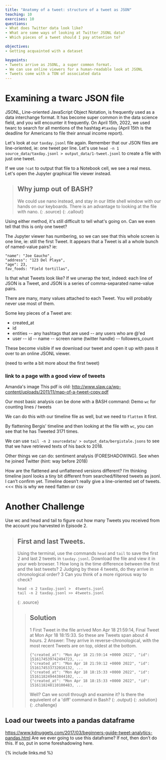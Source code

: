 ```yaml
---
title: "Anatomy of a tweet: structure of a tweet as JSON"
teaching: 10
exercises: 10
questions:
- What does Twitter data look like?
- What are some ways of looking at Twitter JSONL data?
- Which pieces of a tweet should I pay attention to?

objectives:
- Getting acquainted with a dataset

keypoints:
- Tweets arrive as JSONL, a super common format.
- We can use online viewers for a human-readable look at JSONL
- Tweets come with a TON of associated data
---
```


# Examining a twarc JSON file

JSONL, Line-oriented JavaScript Object Notation, is frequently used as a 
data interchange format. It has become super common in the data science 
field, and you will encounter it frequently. On April 15th, 2022, we 
used twarc to search for all mentions of the hashtag `#taxday` (April 15th is
the deadline for Americans to file their annual income report).

Let's look at our `taxday.jsonl` file again. Remember that our JSON files are line-oriented,
ie: one tweet per line. Let's use 
`head -n 1 source_data/taxday.jsonl > output_data/1-tweet.jsonl` to create a file
with just one tweet.

If we use `!cat` to output that file to a Notebook cell, we see a real mess. Let's
open the Jupyter graphical file viewer instead. 

> ## Why jump out of BASH?
>
> We could use nano instead, and stay in our little shell window 
> with our hands on our keyboards.  There is an advantage to looking at the
> file with nano.
> {: .source}
{: .callout}

Using either method, it's still difficult to tell what's going on. Can we even tell that
this is only one tweet?

The Jupyter viewer has numbering, so we can see that this whole screen is one line, ie: 
still the first Tweet. It appears that a Tweet is all a whole bunch of named-value pairs? 
ie:

~~~
"name": "Joe Gaucho",
"address": "123 Del Playa",
"age": 23,
fav_foods: "Field tortillas",
~~~

Is that what Tweets look like? If we unwrap the text, indeed: each line of JSON is a Tweet,
and JSON is a series of comma-separated name-value pairs. 

There are many, many values attached to each Tweet. You will probably never use
most of them. 

Some key pieces of a Tweet are:
- created_at
- id
- entities
  -- any hashtags that are used
  -- any users who are @'ed
- user
  -- id
  -- name
  -- screen name (twitter handle)
  -- followers_count
  
These become visible if we download our tweet and open it up with pass it over to an
online JSONL viewer. 

(need to write a bit more about the first tweet)

### link to a page with a good view of tweets
Amanda's image
This pdf is old: http://www.slaw.ca/wp-content/uploads/2011/11/map-of-a-tweet-copy.pdf

Our most basic analysis can be done with a BASH command:
Demo `wc` for counting lines / tweets 

We can do this with our timeline file as well, but we need to `Flatten` it first.

By flattening Bergis' timeline and then looking at the file with `wc`, you can see
that he has Tweeted 3171 times. 

We can use `tail -n 2 sourcedata/ > output_data/bergistale.jsons` to see that
we have retrieved texts of his back to 2018.

Other things we can do: sentiment analysis (FORESHADOWING). See when he joined 
Twitter (hint: way before 2018)


How are the flattened and unflattened versions different?
I’m thinking timeline jsonl looks a tiny bit different from searched/filtered tweets as jsonl.
I can’t confirm yet.
Timeline doesn’t really give a line-oriented set of tweets. <<< this is why we need flatten or csv

# Another Challenge
Use wc and head and tail to figure out how many Tweets you received from the account you 
harvested in Episode 2.


> ## First and last Tweets.
>
> Using the terminal, use the commands `head` and `tail` to 
> save the first 2 and last 2 tweets in `taxday.jsonl`.
> Download the file and view it in your web browser. 
> 1 How long is the time difference between the first and the last tweets?
> 2 Judging by these 4 tweets, do they arrive in chronological order?
> 3 Can you think of a more rigorous way to check?
>
> ~~~
> head -n 2 taxday.jsonl >  4tweets.jsonl
> tail -n 2 taxday.jsonl >> 4tweets.jsonl
> ~~~
> {: .source}
>
> > ## Solution
> >
> > 1 First Tweet in the file arrived Mon Apr 18 21:59:14, Final Tweet at Mon Apr 18 18:15:33. So these 
> > are Tweets span about 4 hours.
> > 2 Answer: They arrive in reverse-chronological, with the most recent Tweets are on top, oldest at the bottom.
> > ~~~
> > {"created_at": "Mon Apr 18 21:59:14 +0000 2022", "id": 1516174539742494723, ...
> > {"created_at": "Mon Apr 18 21:59:12 +0000 2022", "id": 1516174533732016132, ...
> > {"created_at": "Mon Apr 18 18:15:33 +0000 2022", "id": 1516118249443844102, ...
> > {"created_at": "Mon Apr 18 18:15:33 +0000 2022", "id": 1516118248110100483, ...
> > ~~~
> > Well?
> > Can we scroll through and examine it?
> > Is there the equivelent of a 'diff' command in Bash?
> > {: .output}
> {: .solution}
{: .challenge}

## Load our tweets into a pandas dataframe
https://www.kdnuggets.com/2017/03/beginners-guide-tweet-analytics-pandas.html
Are we ever going to use this dataframe? If not, then don’t do this.
If so, put in some foreshadowing here.



{% include links.md %}
